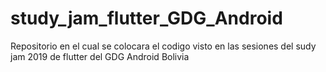 # study_jam_flutter_GDG_Android
Repositorio en el cual se colocara el codigo visto en las sesiones del sudy jam 2019 de flutter del GDG Android Bolivia
